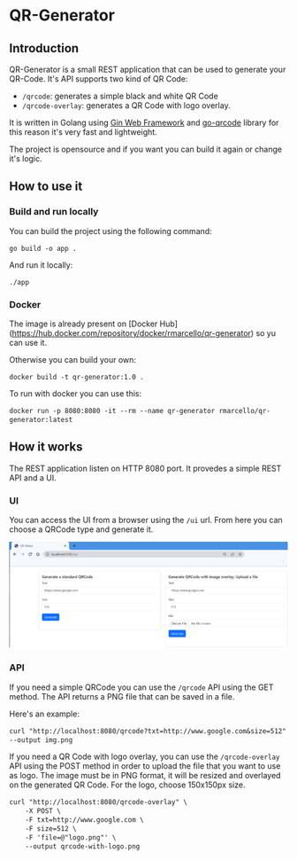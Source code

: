 # QR-Generator
## Introduction
QR-Generator is a small REST application that can be used to generate your QR-Code.
It's API supports two kind of QR Code:
- `/qrcode`: generates a simple black and white QR Code
- `/qrcode-overlay`: generates a QR Code with logo overlay.

It is written in Golang using [Gin Web Framework](https://pkg.go.dev/github.com/gin-gonic/gin) and [go-qrcode](https://pkg.go.dev/github.com/skip2/go-qrcode) library for this reason it's very fast and lightweight.

The project is opensource and if you want you can build it again or change it's logic.

## How to use it

### Build and run locally
You can build the project using the following command:
```
go build -o app .
```
And run it locally:
```
./app
```

### Docker
The image is already present on [Docker Hub] (https://hub.docker.com/repository/docker/rmarcello/qr-generator) so yu can use it.

Otherwise you can build your own:
```
docker build -t qr-generator:1.0 .
```

To run with docker you can use this:
```
docker run -p 8080:8080 -it --rm --name qr-generator rmarcello/qr-generator:latest
```

## How it works
The REST application listen on HTTP 8080 port. It provedes a simple REST API and a UI.

### UI
You can access the UI from a browser using the `/ui` url. From here you can choose a QRCode type and generate it.

![UI Example](test/ui.png)

### API

If you need a simple QRCode you can use the `/qrcode` API using the GET method.
The API returns a PNG file that can be saved in a file.

Here's an example:

```
curl "http://localhost:8080/qrcode?txt=http://www.google.com&size=512" --output img.png
```

If you need a QR Code with logo overlay, you can use the `/qrcode-overlay` API using the POST method in order to upload the file that you want to use as logo. The image must be in PNG format, it will be resized and overlayed on the generated QR Code.
For the logo, choose 150x150px size. 

```
curl "http://localhost:8080/qrcode-overlay" \
    -X POST \
    -F txt=http://www.google.com \
    -F size=512 \
    -F 'file=@"logo.png"' \
    --output qrcode-with-logo.png
```